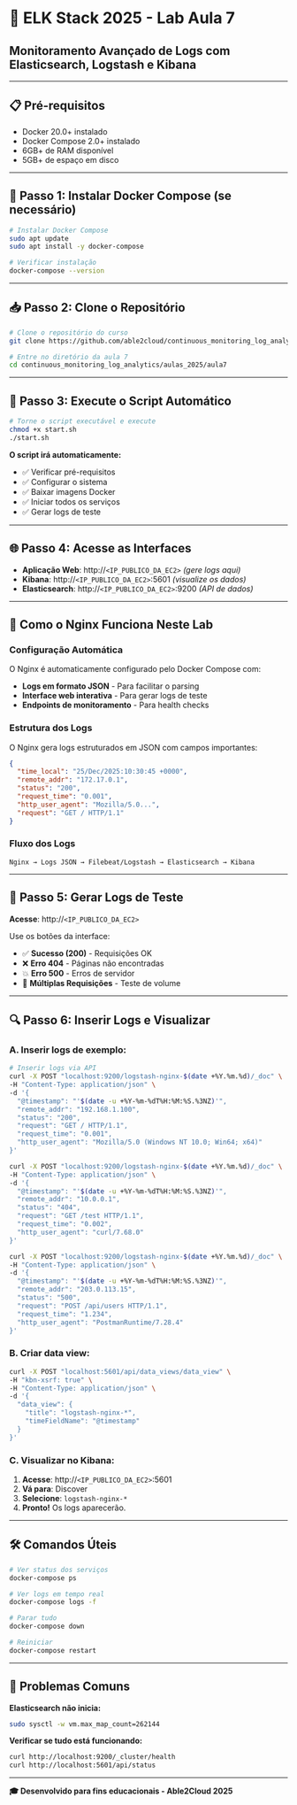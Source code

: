 # 🚀 ELK Stack 2025 - Lab Aula 7

## Monitoramento Avançado de Logs com Elasticsearch, Logstash e Kibana

---

## 📋 **Pré-requisitos**
- Docker 20.0+ instalado
- Docker Compose 2.0+ instalado  
- 6GB+ de RAM disponível
- 5GB+ de espaço em disco

---

## 🔧 **Passo 1: Instalar Docker Compose (se necessário)**

```bash
# Instalar Docker Compose
sudo apt update
sudo apt install -y docker-compose

# Verificar instalação
docker-compose --version
```

---

## 📥 **Passo 2: Clone o Repositório** 

```bash
# Clone o repositório do curso
git clone https://github.com/able2cloud/continuous_monitoring_log_analytics.git

# Entre no diretório da aula 7
cd continuous_monitoring_log_analytics/aulas_2025/aula7
```

---

## 🚀 **Passo 3: Execute o Script Automático**

```bash
# Torne o script executável e execute
chmod +x start.sh
./start.sh
```

**O script irá automaticamente:**
- ✅ Verificar pré-requisitos
- ✅ Configurar o sistema
- ✅ Baixar imagens Docker
- ✅ Iniciar todos os serviços
- ✅ Gerar logs de teste

---

## 🌐 **Passo 4: Acesse as Interfaces**

- **Aplicação Web**: http://`<IP_PUBLICO_DA_EC2>` *(gere logs aqui)*
- **Kibana**: http://`<IP_PUBLICO_DA_EC2>`:5601 *(visualize os dados)*
- **Elasticsearch**: http://`<IP_PUBLICO_DA_EC2>`:9200 *(API de dados)*

---

## 🔧 **Como o Nginx Funciona Neste Lab**

### **Configuração Automática**
O Nginx é automaticamente configurado pelo Docker Compose com:

- **Logs em formato JSON** - Para facilitar o parsing
- **Interface web interativa** - Para gerar logs de teste
- **Endpoints de monitoramento** - Para health checks

### **Estrutura dos Logs**
O Nginx gera logs estruturados em JSON com campos importantes:
```json
{
  "time_local": "25/Dec/2025:10:30:45 +0000",
  "remote_addr": "172.17.0.1",
  "status": "200",
  "request_time": "0.001",
  "http_user_agent": "Mozilla/5.0...",
  "request": "GET / HTTP/1.1"
}
```

### **Fluxo dos Logs**
```
Nginx → Logs JSON → Filebeat/Logstash → Elasticsearch → Kibana
```

---

## 🎯 **Passo 5: Gerar Logs de Teste**

**Acesse**: http://`<IP_PUBLICO_DA_EC2>`

Use os botões da interface:
- ✅ **Sucesso (200)** - Requisições OK
- ❌ **Erro 404** - Páginas não encontradas  
- 💥 **Erro 500** - Erros de servidor
- 🚀 **Múltiplas Requisições** - Teste de volume

---

## 🔍 **Passo 6: Inserir Logs e Visualizar**

### **A. Inserir logs de exemplo:**
```bash
# Inserir logs via API
curl -X POST "localhost:9200/logstash-nginx-$(date +%Y.%m.%d)/_doc" \
-H "Content-Type: application/json" \
-d '{
  "@timestamp": "'$(date -u +%Y-%m-%dT%H:%M:%S.%3NZ)'",
  "remote_addr": "192.168.1.100",
  "status": "200",
  "request": "GET / HTTP/1.1",
  "request_time": "0.001",
  "http_user_agent": "Mozilla/5.0 (Windows NT 10.0; Win64; x64)"
}'

curl -X POST "localhost:9200/logstash-nginx-$(date +%Y.%m.%d)/_doc" \
-H "Content-Type: application/json" \
-d '{
  "@timestamp": "'$(date -u +%Y-%m-%dT%H:%M:%S.%3NZ)'",
  "remote_addr": "10.0.0.1",
  "status": "404",
  "request": "GET /test HTTP/1.1",
  "request_time": "0.002",
  "http_user_agent": "curl/7.68.0"
}'

curl -X POST "localhost:9200/logstash-nginx-$(date +%Y.%m.%d)/_doc" \
-H "Content-Type: application/json" \
-d '{
  "@timestamp": "'$(date -u +%Y-%m-%dT%H:%M:%S.%3NZ)'",
  "remote_addr": "203.0.113.15",
  "status": "500",
  "request": "POST /api/users HTTP/1.1",
  "request_time": "1.234",
  "http_user_agent": "PostmanRuntime/7.28.4"
}'
```

### **B. Criar data view:**
```bash
curl -X POST "localhost:5601/api/data_views/data_view" \
-H "kbn-xsrf: true" \
-H "Content-Type: application/json" \
-d '{
  "data_view": {
    "title": "logstash-nginx-*",
    "timeFieldName": "@timestamp"
  }
}'
```

### **C. Visualizar no Kibana:**
1. **Acesse**: http://`<IP_PUBLICO_DA_EC2>`:5601
2. **Vá para**: Discover
3. **Selecione**: `logstash-nginx-*`
4. **Pronto!** Os logs aparecerão.

---

## 🛠️ **Comandos Úteis**

```bash
# Ver status dos serviços
docker-compose ps

# Ver logs em tempo real
docker-compose logs -f

# Parar tudo
docker-compose down

# Reiniciar
docker-compose restart
```

---

## 🐛 **Problemas Comuns**

**Elasticsearch não inicia:**
```bash
sudo sysctl -w vm.max_map_count=262144
```

**Verificar se tudo está funcionando:**
```bash
curl http://localhost:9200/_cluster/health
curl http://localhost:5601/api/status
```

---

**🎓 Desenvolvido para fins educacionais - Able2Cloud 2025** 